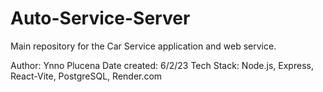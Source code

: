 # Auto-Service-Server
Main repository for the Car Service application and web service.

Author: Ynno Plucena
Date created: 6/2/23
Tech Stack: Node.js, Express, React-Vite, PostgreSQL, Render.com
